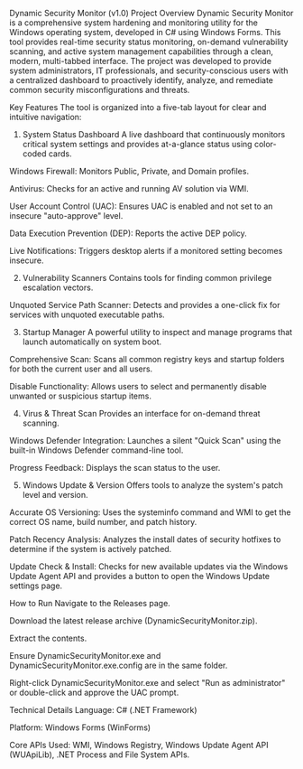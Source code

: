 ﻿Dynamic Security Monitor (v1.0)
Project Overview
Dynamic Security Monitor is a comprehensive system hardening and monitoring utility for the Windows operating system, developed in C# using Windows Forms. This tool provides real-time security status monitoring, on-demand vulnerability scanning, and active system management capabilities through a clean, modern, multi-tabbed interface.
The project was developed to provide system administrators, IT professionals, and security-conscious users with a centralized dashboard to proactively identify, analyze, and remediate common security misconfigurations and threats.

Key Features
The tool is organized into a five-tab layout for clear and intuitive navigation:

1. System Status Dashboard
A live dashboard that continuously monitors critical system settings and provides at-a-glance status using color-coded cards.

Windows Firewall: Monitors Public, Private, and Domain profiles.

Antivirus: Checks for an active and running AV solution via WMI.

User Account Control (UAC): Ensures UAC is enabled and not set to an insecure "auto-approve" level.

Data Execution Prevention (DEP): Reports the active DEP policy.

Live Notifications: Triggers desktop alerts if a monitored setting becomes insecure.

2. Vulnerability Scanners
Contains tools for finding common privilege escalation vectors.

Unquoted Service Path Scanner: Detects and provides a one-click fix for services with unquoted executable paths.

3. Startup Manager
A powerful utility to inspect and manage programs that launch automatically on system boot.

Comprehensive Scan: Scans all common registry keys and startup folders for both the current user and all users.

Disable Functionality: Allows users to select and permanently disable unwanted or suspicious startup items.

4. Virus & Threat Scan
Provides an interface for on-demand threat scanning.

Windows Defender Integration: Launches a silent "Quick Scan" using the built-in Windows Defender command-line tool.

Progress Feedback: Displays the scan status to the user.

5. Windows Update & Version
Offers tools to analyze the system's patch level and version.

Accurate OS Versioning: Uses the systeminfo command and WMI to get the correct OS name, build number, and patch history.

Patch Recency Analysis: Analyzes the install dates of security hotfixes to determine if the system is actively patched.

Update Check & Install: Checks for new available updates via the Windows Update Agent API and provides a button to open the Windows Update settings page.

How to Run
Navigate to the Releases page.

Download the latest release archive (DynamicSecurityMonitor.zip).

Extract the contents.

Ensure DynamicSecurityMonitor.exe and DynamicSecurityMonitor.exe.config are in the same folder.

Right-click DynamicSecurityMonitor.exe and select "Run as administrator" or double-click and approve the UAC prompt.

Technical Details
Language: C# (.NET Framework)

Platform: Windows Forms (WinForms)

Core APIs Used: WMI, Windows Registry, Windows Update Agent API (WUApiLib), .NET Process and File System APIs.